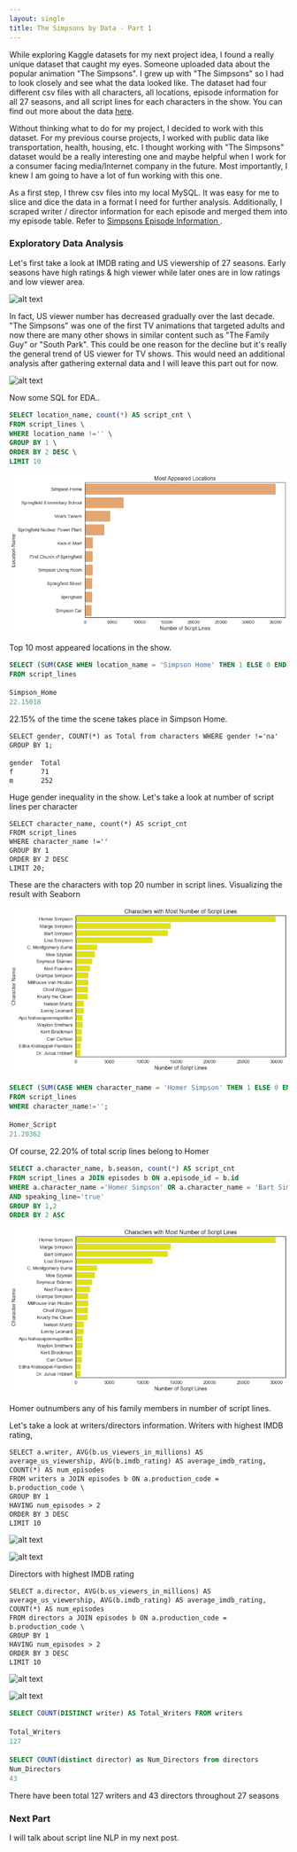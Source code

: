 ```yaml
---
layout: single
title: The Simpsons by Data - Part 1
---
```


While exploring Kaggle datasets for my next project idea, I found a really unique dataset that caught my eyes. Someone uploaded data about the popular animation "The Simpsons". I grew up with "The Simpsons" so I had to look closely and see what the data looked like. The dataset had four different csv files with all characters, all locations, episode information for all 27 seasons, and all script lines for each characters in the show. You can find out more about the data <a href='https://www.kaggle.com/wcukierski/the-simpsons-by-the-data'>here</a>.

Without thinking what to do for my project, I decided to work with this dataset. For my previous course projects, I worked with public data like transportation, health, housing, etc. I thought working with "The Simpsons" dataset would be a really interesting one and maybe helpful when I work for a consumer facing media/Internet company in the future. Most importantly, I knew I am going to have a lot of fun working with this one. 

As a first step, I threw csv files into my local MySQL. It was easy for me to slice and dice the data in a format I need for further analysis. Additionally, I scraped writer / director information for each episode and merged them into my episode table. Refer to <a href='https://en.wikipedia.org/wiki/List_of_The_Simpsons_episodes'> Simpsons Episode Information </a>. 

### Exploratory Data Analysis

Let's first take a look at IMDB rating and US viewership of 27 seasons. Early seasons have high ratings & high viewer while later ones are in low ratings and low viewer area. 

![alt text](/images/season_imdb_viewer.png "season stat")


In fact, US viewer number has decreased gradually over the last decade. "The Simpsons" was one of the first TV animations that targeted adults and now there are many other shows in similar content such as "The Family Guy" or "South Park". This could be one reason for the decline but it's really the general trend of US viewer for TV shows. This would need an additional analysis after gathering external data and I will leave this part out for now.


![alt text](/images/simpson_viewership.png "viewership")

Now some SQL for EDA..

```sql
SELECT location_name, count(*) AS script_cnt \
FROM script_lines \
WHERE location_name !='' \
GROUP BY 1 \
ORDER BY 2 DESC \
LIMIT 10
```

![alt text](/images/simpsons_location.png "location")

Top 10 most appeared locations in the show.

```sql
SELECT (SUM(CASE WHEN location_name = 'Simpson Home' THEN 1 ELSE 0 END) * 100.0 / COUNT(id)) As Simpson_Home \
FROM script_lines

Simpson_Home
22.15018

```
22.15% of the time the scene takes place in Simpson Home.

```
SELECT gender, COUNT(*) as Total from characters WHERE gender !='na' GROUP BY 1;

gender 	Total
f 	    71
m 	    252

```

Huge gender inequality in the show.
Let's take a look at number of script lines per character

```
SELECT character_name, count(*) AS script_cnt 
FROM script_lines 
WHERE character_name !='' 
GROUP BY 1 
ORDER BY 2 DESC 
LIMIT 20;
```

These are the characters with top 20 number in script lines.
Visualizing the result with Seaborn

![alt text](/images/simpson_scriptlines.png "character scriptlines")


```sql
SELECT (SUM(CASE WHEN character_name = 'Homer Simpson' THEN 1 ELSE 0 END) * 100.0 / COUNT(id)) As Homer_Script 
FROM script_lines 
WHERE character_name!='';

Homer_Script
21.20362
```
Of course, 22.20% of total scrip lines belong to Homer


```sql
SELECT a.character_name, b.season, count(*) AS script_cnt 
FROM script_lines a JOIN episodes b ON a.episode_id = b.id 
WHERE a.character_name ='Homer Simpson' OR a.character_name = 'Bart Simpson' OR a.character_name = 'Lisa Simpson' OR a.character_name = 'Marge Simpson' 
AND speaking_line='true' 
GROUP BY 1,2 
ORDER BY 2 ASC 
```

![alt text](/images/simpson_scriptlines.png "scriptlines")

Homer outnumbers any of his family members in number of script lines. 

Let's take a look at writers/directors information.
Writers with highest IMDB rating,

```
SELECT a.writer, AVG(b.us_viewers_in_millions) AS average_us_viewership, AVG(b.imdb_rating) AS average_imdb_rating, COUNT(*) AS num_episodes 
FROM writers a JOIN episodes b ON a.production_code = b.production_code \
GROUP BY 1 
HAVING num_episodes > 2 
ORDER BY 3 DESC 
LIMIT 10
```
![alt text](/images/simpson_writer.png "writers")

![alt text](/images/writer_viz.png "writer_viz")

Directors with highest IMDB rating

```
SELECT a.director, AVG(b.us_viewers_in_millions) AS average_us_viewership, AVG(b.imdb_rating) AS average_imdb_rating, COUNT(*) AS num_episodes 
FROM directors a JOIN episodes b ON a.production_code = b.production_code \
GROUP BY 1 
HAVING num_episodes > 2 
ORDER BY 3 DESC 
LIMIT 10
```

![alt text](/images/simpson_directors.png "directors")

![alt text](/images/simpson_director_viz.png "directors_viz")

```sql
SELECT COUNT(DISTINCT writer) AS Total_Writers FROM writers

Total_Writers
127

SELECT COUNT(distinct director) as Num_Directors from directors
Num_Directors
43
```
There have been total 127 writers and 43 directors throughout 27 seasons


### Next Part

I will talk about script line NLP in my next post.
